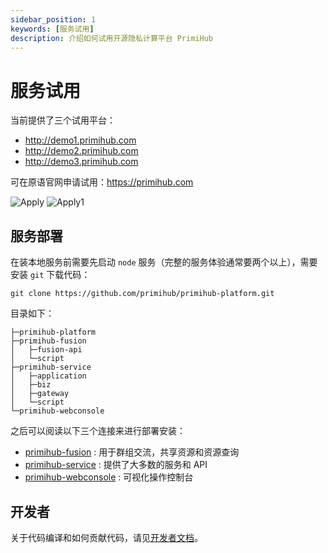 ```yaml
---
sidebar_position: 1
keywords: [服务试用]
description: 介绍如何试用开源隐私计算平台 PrimiHub
---
```


# 服务试用
当前提供了三个试用平台：

* http://demo1.primihub.com
* http://demo2.primihub.com
* http://demo3.primihub.com

可在原语官网申请试用：https://primihub.com

![Apply](/img/primihub-platform-apply.png)
![Apply1](/img/primihub01.png)

## 服务部署
在装本地服务前需要先启动 `node` 服务（完整的服务体验通常要两个以上），需要安装 `git` 下载代码：

```shell
git clone https://github.com/primihub/primihub-platform.git
```

目录如下：

    ├─primihub-platform
    ├─primihub-fusion
    │   ├─fusion-api
    │   └─script
    ├─primihub-service
    │   ├─application
    │   ├─biz
    │   ├─gateway
    │   └─script
    └─primihub-webconsole

之后可以阅读以下三个连接来进行部署安装：
- [primihub-fusion](/docs/developer-docs/privacy-platform/privacy-platform-fusion) : 用于群组交流，共享资源和资源查询
- [primihub-service](/docs/developer-docs/privacy-platform/privacy-platform-service) : 提供了大多数的服务和 API
- [primihub-webconsole](/docs/developer-docs/privacy-platform/privacy-platform-webconsole) : 可视化操作控制台

## 开发者
关于代码编译和如何贡献代码，请见[开发者文档](/docs/developer-docs/privacy-platform/)。
